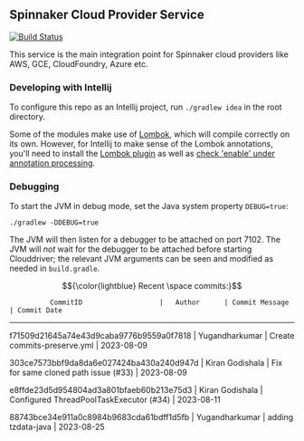 Spinnaker Cloud Provider Service
------------------------------------
[![Build Status](https://github.com/spinnaker/clouddriver/workflows/Branch%20Build/badge.svg)](https://github.com/spinnaker/clouddriver/actions)

This service is the main integration point for Spinnaker cloud providers like AWS, GCE, CloudFoundry, Azure etc.

### Developing with Intellij

To configure this repo as an Intellij project, run `./gradlew idea` in the root directory.

Some of the modules make use of [Lombok](https://projectlombok.org/), which will compile correctly on its own. However, for Intellij to make sense of the Lombok annotations, you'll need to install the [Lombok plugin](https://plugins.jetbrains.com/plugin/6317-lombok-plugin) as well as [check 'enable' under annotation processing](https://www.jetbrains.com/help/idea/configuring-annotation-processing.html#3).

### Debugging

To start the JVM in debug mode, set the Java system property `DEBUG=true`:
```
./gradlew -DDEBUG=true
```

The JVM will then listen for a debugger to be attached on port 7102.  The JVM will _not_ wait for
the debugger to be attached before starting Clouddriver; the relevant JVM arguments can be seen and
modified as needed in `build.gradle`.

$${\color{lightblue} Recent \space commits:}$$ 

              CommitID                   |   Author      | Commit Message          | Commit Date
----------------------------------------------------------------------------------------------------



f71509d21645a74e43d9caba9776b9559a0f7818 | Yugandharkumar | Create commits-preserve.yml | 2023-08-09 


303ce7573bbf9da8da6e027424ba430a240d947d | Kiran Godishala | Fix for same cloned path issue (#33) | 2023-08-09 


e8ffde23d5d954804ad3a801bfaeb60b213e75d3 | Kiran Godishala | Configured ThreadPoolTaskExecutor (#34) | 2023-08-11 


88743bce34e911a0c8984b9683cda61bdff1d5fb | Yugandharkumar | adding tzdata-java | 2023-08-25 